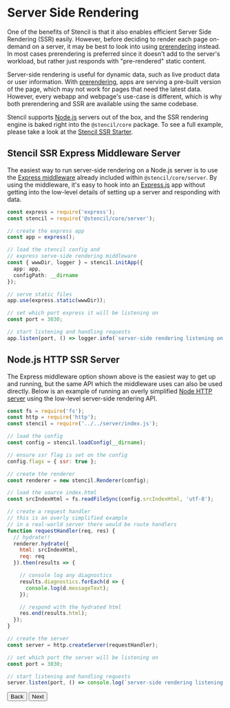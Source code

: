 # Server Side Rendering

One of the benefits of Stencil is that it also enables efficient Server Side Rendering (SSR) easily. However, before deciding to render each page on-demand on a server, it may be best to look into using [prerendering](/docs/prerendering) instead. In most cases prerendering is preferred since it doesn't add to the server's workload, but rather just responds with "pre-rendered" static content.

Server-side rendering is useful for dynamic data, such as live product data or user information. With [prerendering](/docs/prerendering), apps are serving a pre-built version of the page, which may not work for pages that need the latest data. However, every webapp and webpage's use-case is different, which is why both prerendering and SSR are available using the same codebase.

Stencil supports [Node.js](https://nodejs.org/) servers out of the box, and the SSR rendering engine is baked right into the `@stencil/core` package. To see a full example, please take a look at the [Stencil SSR Starter](https://github.com/ionic-team/stencil-ssr-starter).


## Stencil SSR Express Middleware Server

The easiest way to run server-side rendering on a Node.js server is to use the [Express middleware](https://expressjs.com/en/guide/using-middleware.html) already included within `@stencil/core/server`. By using the middleware, it's easy to hook into an [Express.js](https://expressjs.com/) app without getting into the low-level details of setting up a server and responding with data.

```typescript
const express = require('express');
const stencil = require('@stencil/core/server');

// create the express app
const app = express();

// load the stencil config and
// express serve-side rendering middleware
const { wwwDir, logger } = stencil.initApp({
  app: app,
  configPath: __dirname
});

// serve static files
app.use(express.static(wwwDir));

// set which port express it will be listening on
const port = 3030;

// start listening and handling requests
app.listen(port, () => logger.info(`server-side rendering listening on port: ${ port }`));
```


## Node.js HTTP SSR Server

The Express middleware option shown above is the easiest way to get up and running, but the same API which the middleware uses can also be used directly. Below is an example of running an overly simplified [Node HTTP server](https://nodejs.org/api/http.html) using the low-level server-side rendering API.

```javascript
const fs = require('fs');
const http = require('http');
const stencil = require('../../server/index.js');

// load the config
const config = stencil.loadConfig(__dirname);

// ensure ssr flag is set on the config
config.flags = { ssr: true };

// create the renderer
const renderer = new stencil.Renderer(config);

// load the source index.html
const srcIndexHtml = fs.readFileSync(config.srcIndexHtml, 'utf-8');

// create a request handler
// this is an overly simplified example
// in a real-world server there would be route handlers
function requestHandler(req, res) {
  // hydrate!!
  renderer.hydrate({
    html: srcIndexHtml,
    req: req
  }).then(results => {

    // console log any diagnostics
    results.diagnostics.forEach(d => {
      console.log(d.messageText);
    });

    // respond with the hydrated html
    res.end(results.html);
  });
}

// create the server
const server = http.createServer(requestHandler);

// set which port the server will be listening on
const port = 3030;

// start listening and handling requests
server.listen(port, () => console.log(`server-side rendering listening on port: ${ port }`));
```


<stencil-route-link url="/docs/prerendering" router="#router" custom="true">
  <button class="pull-left btn btn--secondary">
    Back
  </button>
</stencil-route-link>

<stencil-route-link url="/docs/service-workers" custom="true">
  <button class="pull-right btn btn--primary">
    Next
  </button>
</stencil-route-link>
